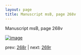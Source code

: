 ```yaml
---
layout: page
title: Manuscript msB, page 268v
---
```


Manuscript msB, page 268v

[![image](http://www.homermultitext.org/iipsrv?OBJ=IIP,1.0&FIF=/project/homer/pyramidal/deepzoom/hmt/vbbifolio/pending/vb_268v_269r.tif&WID=100&CVT=JPEG)](http://www.homermultitext.org/ict2/?urn=urn:cite2:hmt:vbbifolio.pending:vb_268v_269r)

prev:  [268r](../268r) | next:  [269r](../269r)

